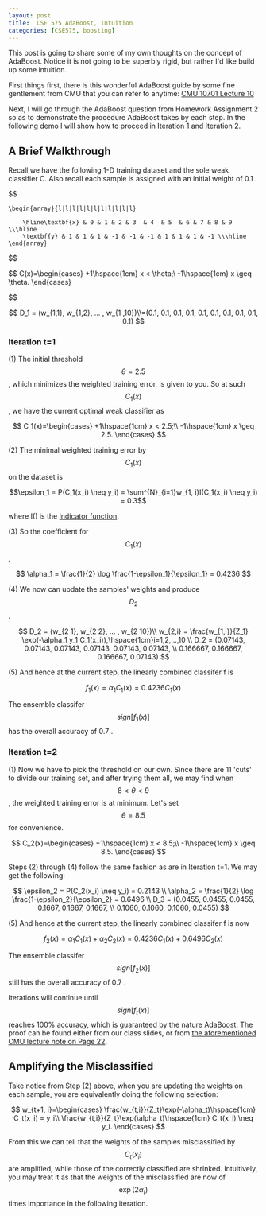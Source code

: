 ```yaml
---
layout: post
title:  CSE 575 AdaBoost, Intuition
categories: [CSE575, boosting]
---
```


This post is going to share some of my own thoughts on the concept of AdaBoost. Notice it is not going to be superbly rigid, but rather I'd like build up some intuition. 

First things first, there is this wonderful AdaBoost guide by some fine gentlement from CMU that you can refer to anytime: [CMU 10701 Lecture 10](https://www.cs.cmu.edu/~aarti/Class/10701/slides/Lecture10.pdf)

Next, I will go through the AdaBoost question from Homework Assignment 2 so as to demonstrate the procedure AdaBoost takes by each step. In the following demo I will show how to proceed in Iteration 1 and Iteration 2.

## A Brief Walkthrough
Recall we have the following 1-D training dataset and the sole weak classifier C. Also recall each sample is assigned with an initial weight of 0.1 .

$$

	\begin{array}{l|l|l|l|l|l|l|l|l|l|l}
		
		\hline\textbf{x} & 0 & 1 & 2 & 3  & 4  & 5  & 6 & 7 & 8 & 9  \\\hline
		\textbf{y} & 1 & 1 & 1 & -1 & -1 & -1 & 1 & 1 & 1 & -1 \\\hline 
	\end{array}
	
$$

$$
C(x)=\begin{cases}
+1\hspace{1cm}    x < \theta;\\
-1\hspace{1cm}    x \geq \theta.
\end{cases}

$$

$$
D_1 = (w_{1,1}, w_{1,2}, ... , w_{1 ,10})\\=(0.1, 0.1, 0.1, 0.1, 0.1, 0.1, 0.1, 0.1, 0.1, 0.1)
$$

### Iteration t=1
(1) The initial threshold $$\theta=2.5$$, which minimizes the weighted training error, is given to you. So at such $$C_1(x)$$, we have the current optimal weak classifier as

$$
C_1(x)=\begin{cases}
+1\hspace{1cm}    x < 2.5;\\
-1\hspace{1cm}    x \geq 2.5.
\end{cases}
$$

(2) The minimal weighted training error by $$C_1(x)$$ on the dataset is 

$$\epsilon_1 = P(C_1(x_i) \neq y_i) = \sum^{N}_{i=1}w_{1, i}I(C_1(x_i) \neq y_i) = 0.3$$

where I() is the [indicator function](https://en.wikipedia.org/wiki/Indicator_function).

(3) So the coefficient for $$C_1(x)$$, 

$$
\alpha_1 = \frac{1}{2} \log \frac{1-\epsilon_1}{\epsilon_1} = 0.4236
$$

(4) We now can update the samples' weights and produce $$D_2$$.

$$
D_2 = (w_{2 1}, w_{2 2}, ... , w_{2 10})\\
w_{2,i} = \frac{w_{1,i}}{Z_1} \exp(-\alpha_1 y_1 C_1(x_i)),\hspace{1cm}i=1,2,...,10 \\
D_2 = (0.07143, 0.07143, 0.07143, 0.07143, 0.07143, 0.07143, \\
0.166667, 0.166667, 0.166667, 0.07143)
$$

(5) And hence at the current step, the linearly combined classifer f is

$$
f_1(x) = \alpha_1 C_1(x) = 0.4236 C_1(x)
$$

The ensemble classifer $$sign[f_1(x)]$$ has the overall accuracy of 0.7 .

### Iteration t=2
(1) Now we have to pick the threshold on our own. Since there are 11 'cuts' to divide our training set, and after trying them all, we may find when $$8<\theta<9$$, the weighted training error is at minimum. Let's set $$\theta = 8.5$$ for convenience.

$$
C_2(x)=\begin{cases}
+1\hspace{1cm}    x < 8.5;\\
-1\hspace{1cm}    x \geq 8.5.
\end{cases}
$$

Steps (2) through (4) follow the same fashion as are in Iteration t=1. We may get the following:

$$
\epsilon_2 = P(C_2(x_i) \neq y_i) = 0.2143 \\
\alpha_2 = \frac{1}{2} \log \frac{1-\epsilon_2}{\epsilon_2} = 0.6496 \\
D_3 = (0.0455, 0.0455, 0.0455, 0.1667, 0.1667, 0.1667, \\
0.1060, 0.1060, 0.1060, 0.0455)
$$

(5) And hence at the current step, the linearly combined classifer f is now

$$
f_2(x) = \alpha_1 C_1(x) + \alpha_2 C_2(x)  = 0.4236 C_1(x) + 0.6496 C_2(x)
$$

The ensemble classifer $$sign[f_2(x)]$$ still has the overall accuracy of 0.7 .

Iterations will continue until $$sign[f_t(x)]$$ reaches 100% accuracy, which is guaranteed by the nature AdaBoost. The proof can be found either from our class slides, or from [the aforementioned CMU lecture note on Page 22](https://www.cs.cmu.edu/~aarti/Class/10701/slides/Lecture10.pdf).

## Amplifying the Misclassified

Take notice from Step (2) above, when you are updating the weights on each sample, you are equivalently doing the following selection:

$$
w_{t+1, i}=\begin{cases}
\frac{w_{t,i}}{Z_t}\exp(-\alpha_t)\hspace{1cm}    C_t(x_i) = y_i\\
\frac{w_{t,i}}{Z_t}\exp(\alpha_t)\hspace{1cm}    C_t(x_i) \neq y_i.
\end{cases}
$$

From this we can tell that the weights of the samples misclassified by $$C_t(x_i)$$ are amplified, while those of the correctly classified are shrinked. Intuitively, you may treat it as that the weights of the misclassified are now of $$\exp(2\alpha_t)$$ times importance in the following iteration.